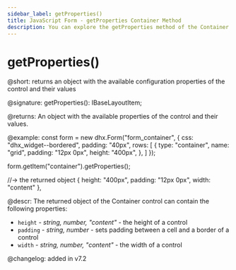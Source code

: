 ```yaml
---
sidebar_label: getProperties()
title: JavaScript Form - getProperties Container Method 
description: You can explore the getProperties method of the Container control of Form in the documentation of the DHTMLX JavaScript UI library. Browse developer guides and API reference, try out code examples and live demos, and download a free 30-day evaluation version of DHTMLX Suite.
---
```


# getProperties()

@short: returns an object with the available configuration properties of the control and their values

@signature: getProperties(): IBaseLayoutItem;

@returns:
An object with the available properties of the control and their values.

@example: const form = new dhx.Form("form_container", {
    css: "dhx_widget--bordered",
    padding: "40px",
    rows: [
        {
            type: "container",
            name: "grid",
            padding: "12px 0px",
            height: "400px",
        },
    ]
});

form.getItem("container").getProperties();

//-> the returned object
{
    height: "400px",
    padding: "12px 0px",
    width: "content"
},

@descr:
The returned object of the Container control can contain the following properties:

- `height` - *string, number, "content"* - the height of a control
- `padding` - *string, number* - sets padding between a cell and a border of a control
- `width` - *string, number, "content"* - the width of a control

@changelog: added in v7.2
